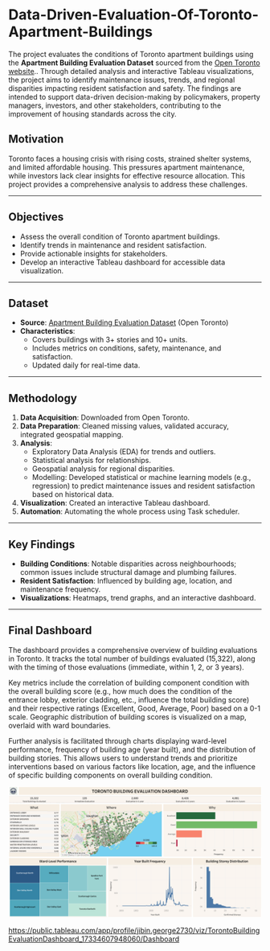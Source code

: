 # Data-Driven-Evaluation-Of-Toronto-Apartment-Buildings

The project evaluates the conditions of Toronto apartment buildings using the **Apartment Building Evaluation Dataset** sourced from the [Open Toronto website](https://open.toronto.ca/dataset/apartment-building-evaluation/).. Through detailed analysis and interactive Tableau visualizations, the project aims to identify maintenance issues, trends, and regional disparities impacting resident satisfaction and safety. The findings are intended to support data-driven decision-making by policymakers, property managers, investors, and other stakeholders, contributing to the improvement of housing standards across the city.

## Motivation
Toronto faces a housing crisis with rising costs, strained shelter systems, and limited affordable housing. This pressures apartment maintenance, while investors lack clear insights for effective resource allocation. This project provides a comprehensive analysis to address these challenges.

---

## Objectives
- Assess the overall condition of Toronto apartment buildings.
- Identify trends in maintenance and resident satisfaction.
- Provide actionable insights for stakeholders.
- Develop an interactive Tableau dashboard for accessible data visualization.

---

## Dataset
- **Source**: [Apartment Building Evaluation Dataset](https://open.toronto.ca/dataset/apartment-building-evaluation/) (Open Toronto)
- **Characteristics**:
  - Covers buildings with 3+ stories and 10+ units.
  - Includes metrics on conditions, safety, maintenance, and satisfaction.
  - Updated daily for real-time data.

---

## Methodology
1. **Data Acquisition**: Downloaded from Open Toronto.
2. **Data Preparation**: Cleaned missing values, validated accuracy, integrated geospatial mapping.
3. **Analysis**:
   - Exploratory Data Analysis (EDA) for trends and outliers.
   - Statistical analysis for relationships.
   - Geospatial analysis for regional disparities.
   - Modelling: Developed statistical or machine learning models (e.g., regression) to predict maintenance issues and resident satisfaction based on historical data.
4. **Visualization**: Created an interactive Tableau dashboard.
5. **Automation**: Automating the whole process using Task scheduler.

---

## Key Findings
- **Building Conditions**: Notable disparities across neighbourhoods; common issues include structural damage and plumbing failures.
- **Resident Satisfaction**: Influenced by building age, location, and maintenance frequency.
- **Visualizations**: Heatmaps, trend graphs, and an interactive dashboard.

---

## Final Dashboard

The dashboard provides a comprehensive overview of building evaluations in Toronto. It tracks the total number of buildings evaluated (15,322), along with the timing of those evaluations (immediate, within 1, 2, or 3 years).

Key metrics include the correlation of building component condition with the overall building score (e.g., how much does the condition of the entrance lobby, exterior cladding, etc., influence the total building score) and their respective ratings (Excellent, Good, Average, Poor) based on a 0-1 scale. Geographic distribution of building scores is visualized on a map, overlaid with ward boundaries.

Further analysis is facilitated through charts displaying ward-level performance, frequency of building age (year built), and the distribution of building stories.  This allows users to understand trends and prioritize interventions based on various factors like location, age, and the influence of specific building components on overall building condition.

![Dashboard Image](images/Dashboard.png?raw=true)


https://public.tableau.com/app/profile/jibin.george2730/viz/TorontoBuildingEvaluationDashboard_17334607948060/Dashboard
